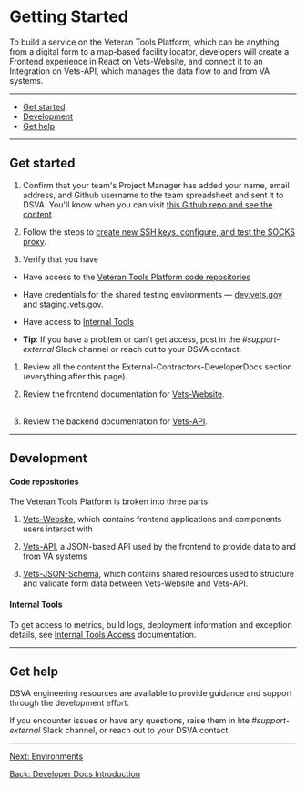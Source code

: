 # Getting Started


To build a service on the Veteran Tools Platform, which can be anything from a digital form to a map-based facility locator, developers will create a Frontend experience in React on Vets-Website, and connect it to an Integration on Vets-API, which manages the data flow to and from VA systems.

<hr>

* [Get started](#get-started)
* [Development](#development)
* [Get help](#get-help)

<hr>

## Get started

1. Confirm that your team's Project Manager has added your name, email address, and Github username to the team spreadsheet and sent it to DSVA. You'll know when you can visit [this Github repo and see the content](https://github.com/department-of-veterans-affairs/vets.gov-team).

1. Follow the steps to [create new SSH keys, configure, and test the SOCKS proxy](../External-Contractors-Onboarding/request-access-to-tools.md#additional-onboarding-steps-for-developers).

1. Verify that you have

  * Have access to the [Veteran Tools Platform code repositories](#code-repositories)

  * Have credentials for the shared testing environments &mdash;  [dev.vets.gov](https://dev.vets.gov) and [staging.vets.gov](https://staging.vets.gov).

  * Have access to [Internal Tools](internal-tools-access.md)

  * **Tip**: If you have a problem or can't get access, post in the *#support-external* Slack channel or reach out to your DSVA contact.

1. Review all the content the External-Contractors-DeveloperDocs section (everything after this page).

1. Review the frontend documentation for [Vets-Website](vets-website/README.md).
<br/><br/>

1. Review the backend documentation for [Vets-API](vets-api/README.md).

<hr>

## Development

#### Code repositories

The Veteran Tools Platform is broken into three parts:

1. [Vets-Website](https://github.com/department-of-veterans-affairs/vets-website), which contains frontend applications and components users interact with

2. [Vets-API](https://github.com/department-of-veterans-affairs/vets-api), a JSON-based API used by the frontend to provide data to and from VA systems

3. [Vets-JSON-Schema](https://github.com/department-of-veterans-affairs/vets-json-schema), which contains shared resources used to structure and validate form data between Vets-Website and Vets-API.


#### Internal Tools

To get access to metrics, build logs, deployment information and exception details, see [Internal Tools Access](internal-tools-access.md) documentation.

<hr>

## Get help

DSVA engineering resources are available to provide guidance and support through the development effort.

If you encounter issues or have any questions, raise them in hte *#support-external* Slack channel, or reach out to your DSVA contact.

<hr>

[Next: Environments](environments.md)

[Back: Developer Docs Introduction](README.md)
